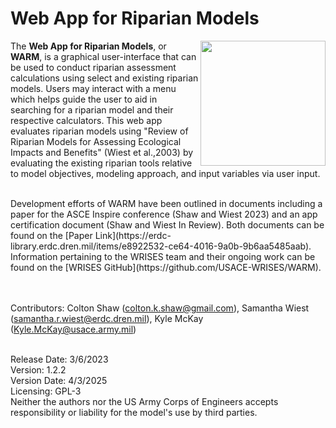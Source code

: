 
# Web App for Riparian Models

<img src="SmallStream2WestPoint.jpg" align="right" width=200/>

The **Web App for Riparian Models**, or **WARM**, is a graphical user-interface that can be used to conduct riparian assessment calculations using select and existing riparian models. Users may interact with a menu which helps guide the user to aid in searching for a riparian model and their respective calculators. This web app evaluates riparian models using "Review of Riparian Models for Assessing Ecological Impacts and Benefits" (Wiest et al.,2003) by evaluating the existing riparian tools relative to model objectives, modeling approach, and input variables via user input. 

<br />
Development efforts of WARM have been outlined in documents including a paper for the ASCE Inspire conference (Shaw and Wiest 2023) and an app certification document (Shaw and Wiest In Review). Both documents can be found on the [Paper Link](https://erdc-library.erdc.dren.mil/items/e8922532-ce64-4016-9a0b-9b6aa5485aab). Information pertaining to the WRISES team and their ongoing work can be found on the [WRISES GitHub](https://github.com/USACE-WRISES/WARM).

<br /><br />
Contributors: Colton Shaw (colton.k.shaw@gmail.com), Samantha Wiest (samantha.r.wiest@erdc.dren.mil), Kyle McKay (Kyle.McKay@usace.army.mil)

<br />
Release Date: 3/6/2023
<br />
Version: 1.2.2
<br />
Version Date: 4/3/2025 
<br />
Licensing: GPL-3
<br />
Neither the authors nor the US Army Corps of Engineers accepts responsibility or liability for the model's use by third parties.


